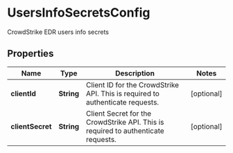 

# UsersInfoSecretsConfig

CrowdStrike EDR users info secrets

## Properties

| Name | Type | Description | Notes |
|------------ | ------------- | ------------- | -------------|
|**clientId** | **String** | Client ID for the CrowdStrike API. This is required to authenticate requests. |  [optional] |
|**clientSecret** | **String** | Client Secret for the CrowdStrike API. This is required to authenticate requests. |  [optional] |



